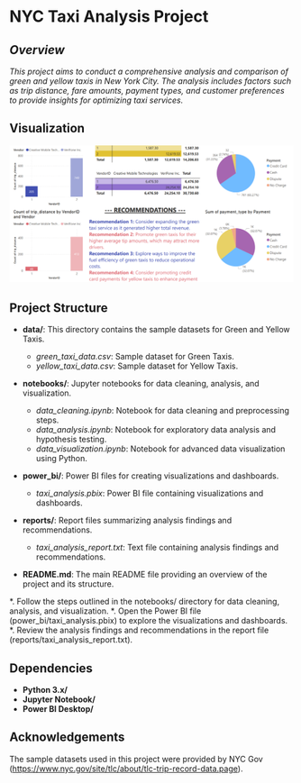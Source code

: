 # **NYC Taxi Analysis Project**

## *Overview*
*This project aims to conduct a comprehensive analysis and comparison of green and yellow taxis in New York City. The analysis includes factors such as trip distance, fare amounts, payment types, and customer preferences to provide insights for optimizing taxi services.*

## **Visualization**
![Power BI Dashboard](power_bi_dashboard.png)

## **Project Structure**

- **data/**: This directory contains the sample datasets for Green and Yellow Taxis.
  - *green_taxi_data.csv*: Sample dataset for Green Taxis.
  - *yellow_taxi_data.csv*: Sample dataset for Yellow Taxis.
  
- **notebooks/**: Jupyter notebooks for data cleaning, analysis, and visualization.
  - *data_cleaning.ipynb*: Notebook for data cleaning and preprocessing steps.
  - *data_analysis.ipynb*: Notebook for exploratory data analysis and hypothesis testing.
  - *data_visualization.ipynb*: Notebook for advanced data visualization using Python.

- **power_bi/**: Power BI files for creating visualizations and dashboards.
  - *taxi_analysis.pbix*: Power BI file containing visualizations and dashboards.

- **reports/**: Report files summarizing analysis findings and recommendations.
  - *taxi_analysis_report.txt*: Text file containing analysis findings and recommendations.
  
- **README.md**: The main README file providing an overview of the project and its structure.


*. Follow the steps outlined in the notebooks/ directory for data cleaning, analysis, and visualization.
*. Open the Power BI file (power_bi/taxi_analysis.pbix) to explore the visualizations and dashboards.
*. Review the analysis findings and recommendations in the report file (reports/taxi_analysis_report.txt).


## **Dependencies**
- **Python 3.x/**
- **Jupyter Notebook/**
- **Power BI Desktop/**

## **Acknowledgements**
The sample datasets used in this project were provided by NYC Gov (https://www.nyc.gov/site/tlc/about/tlc-trip-record-data.page).
